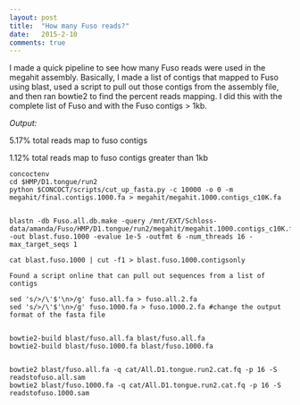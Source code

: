 ```yaml
---
layout: post
title:  "How many Fuso reads?"
date:   2015-2-10
comments: true
---
```


I made a quick pipeline to see how many Fuso reads were used in the megahit assembly. Basically, I made a list of contigs that mapped to Fuso using blast, used a script to pull out those contigs from the assembly file, and then ran bowtie2 to find the percent reads mapping. I did this with the complete list of Fuso and with the Fuso contigs > 1kb. 

*Output:*

5.17% total reads map to fuso contigs

1.12% total reads map to fuso contigs greater than 1kb

~~~~
concoctenv
cd $HMP/D1.tongue/run2
python $CONCOCT/scripts/cut_up_fasta.py -c 10000 -o 0 -m megahit/final.contigs.1000.fa > megahit/megahit.1000.contigs_c10K.fa


blastn -db Fuso.all.db.make -query /mnt/EXT/Schloss-data/amanda/Fuso/HMP/D1.tongue/run2/megahit/megahit.1000.contigs_c10K.fa -out blast.fuso.1000 -evalue 1e-5 -outfmt 6 -num_threads 16 -max_target_seqs 1

cat blast.fuso.1000 | cut -f1 > blast.fuso.1000.contigsonly

Found a script online that can pull out sequences from a list of contigs

sed 's/>/\'$'\n>/g' fuso.all.fa > fuso.all.2.fa
sed 's/>/\'$'\n>/g' fuso.1000.fa > fuso.1000.2.fa #change the output format of the fasta file


bowtie2-build blast/fuso.all.fa blast/fuso.all.fa
bowtie2-build blast/fuso.1000.fa blast/fuso.1000.fa


bowtie2 blast/fuso.all.fa -q cat/All.D1.tongue.run2.cat.fq -p 16 -S readstofuso.all.sam 
bowtie2 blast/fuso.1000.fa -q cat/All.D1.tongue.run2.cat.fq -p 16 -S readstofuso.1000.sam 

~~~~

